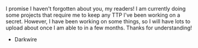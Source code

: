 I promise I haven't forgotten about you, my readers!  I am currently doing some projects that require me to keep any TTP I've been working on a secret.  However, I have been working on some things, so I will have lots to upload about once I am able to in a few months.  Thanks for understanding!  
 - Darkwire
